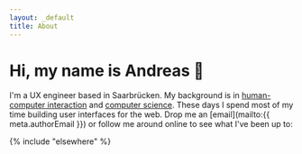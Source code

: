 ```yaml
---
layout: _default
title: About
---
```


# Hi, my name is Andreas 👋

I'm a UX engineer based in Saarbrücken. My background is in [human-computer interaction][hci] and [computer science][pi]. These days I spend most of my time building user interfaces for the web. Drop me an [email](mailto:{{ meta.authorEmail }}) or follow me around online to see what I've been up to:

<div class="mt-2">
  {% include "elsewhere" %}
</div>

[hci]: https://www.umu.se/en/education/master/masters-programme-in-human-computer-interaction-and-social-media/
[pi]: https://www.htwsaar.de/studium-und-lehre/studienangebot/studiengaenge/praktische-informatik_bachelor

